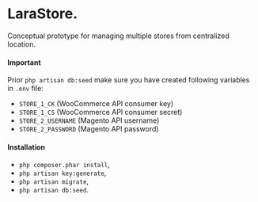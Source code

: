 # LaraStore.
Conceptual prototype for managing multiple stores from centralized location.

#### Important
Prior `php artisan db:seed` make sure you have created following variables in `.env` file:

* `STORE_1_CK` (WooCommerce API consumer key)
* `STORE_1_CS` (WooCommerce API consumer secret)
* `STORE_2_USERNAME` (Magento API username)
* `STORE_2_PASSWORD` (Magento API password)

#### Installation
* `php composer.phar install`,
* `php artisan key:generate`,
* `php artisan migrate`,
* `php artisan db:seed`.